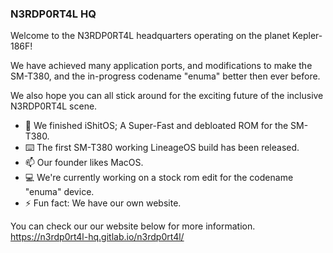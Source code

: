 ### N3RDP0RT4L HQ

Welcome to the N3RDP0RT4L headquarters operating on the planet Kepler-186F!

We have achieved many application ports, and modifications to make the SM-T380, and the in-progress codename "enuma" better then ever before.

We also hope you can all stick around for the exciting future of the inclusive N3RDP0RT4L scene.

- 📱 We finished iShitOS; A Super-Fast and debloated ROM for the SM-T380.
- ⌨️ The first SM-T380 working LineageOS build has been released.
- 📫 Our founder likes MacOS.
- 💻 We're currently working on a stock rom edit for the codename "enuma" device.
- ⚡ Fun fact: We have our own website.

You can check our our website below for more information.
https://n3rdp0rt4l-hq.gitlab.io/n3rdp0rt4l/
